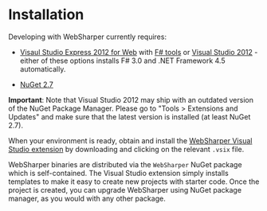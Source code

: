 # Installation

Developing with WebSharper currently requires:

* [Visaul Studio Express 2012 for Web][vsx] with [F# tools][fsharp] or
  [Visual Studio 2012][vs] - either of these options installs F# 3.0
  and .NET Framework 4.5 automatically.

* [NuGet 2.7][nuget]

**Important**: Note that Visual Studio 2012 may ship with an outdated
version of the NuGet Package Manager. Please go to "Tools > Extensions
and Updates" and make sure that the latest version is installed (at
least NuGet 2.7).

When your environment is ready, obtain and install the
[WebSharper Visual Studio extension][downloads] by downloading and
clicking on the relevant `.vsix` file.

WebSharper binaries are distributed via the `WebSharper` NuGet package
which is self-contained. The Visual Studio extension simply installs
templates to make it easy to create new projects with starter code.
Once the project is created, you can upgrade WebSharper using NuGet
package manager, as you would with any other package.

[downloads]: http://websharper.com/downloads
[fsharp]: http://www.microsoft.com/web/gallery/install.aspx?appid=FSharpVWD11
[nuget]: http://nuget.org
[vs]: http://www.microsoft.com/visualstudio/eng/downloads
[vsx]: http://www.microsoft.com/visualstudio/eng/downloads#d-2012-express
[ws]: http://bitbucket.org/IntelliFactory/websharper
